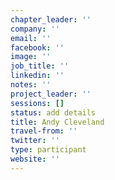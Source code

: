 ```yaml
---
chapter_leader: ''
company: ''
email: ''
facebook: ''
image: ''
job_title: ''
linkedin: ''
notes: ''
project_leader: ''
sessions: []
status: add details
title: Andy Cleveland
travel-from: ''
twitter: ''
type: participant
website: ''
---
```


<!-- put more details about participant here -->